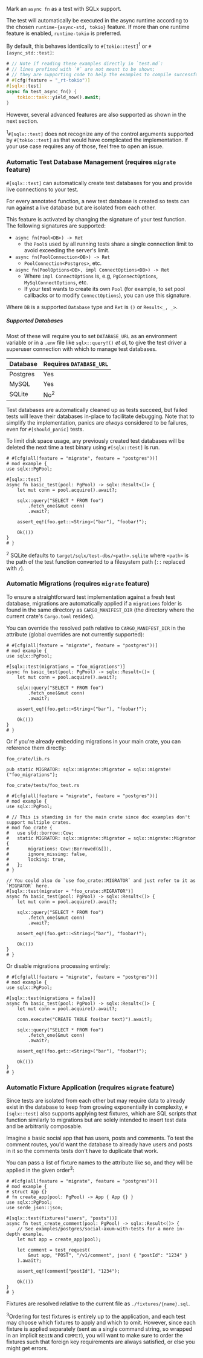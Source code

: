 Mark an `async fn` as a test with SQLx support.

The test will automatically be executed in the async runtime according to the chosen 
`runtime-{async-std, tokio}` feature. If more than one runtime feature is enabled, `runtime-tokio` is preferred.

By default, this behaves identically to `#[tokio::test]`<sup>1</sup> or `#[async_std::test]`:

```rust
# // Note if reading these examples directly in `test.md`:
# // lines prefixed with `#` are not meant to be shown;
# // they are supporting code to help the examples to compile successfully.
# #[cfg(feature = "_rt-tokio")]
#[sqlx::test]
async fn test_async_fn() {
    tokio::task::yield_now().await;
} 
```

However, several advanced features are also supported as shown in the next section.

<sup>1</sup>`#[sqlx::test]` does not recognize any of the control arguments supported by `#[tokio::test]`
as that would have complicated the implementation. If your use case requires any of those, feel free to open an issue.

### Automatic Test Database Management (requires `migrate` feature)

`#[sqlx::test]` can automatically create test databases for you and provide live connections to your test.

For every annotated function, a new test database is created so tests can run against a live database
but are isolated from each other.

This feature is activated by changing the signature of your test function. The following signatures are supported:

* `async fn(Pool<DB>) -> Ret`
  * the `Pool`s used by all running tests share a single connection limit to avoid exceeding the server's limit.
* `async fn(PoolConnection<DB>) -> Ret`
  * `PoolConnection<Postgres>`, etc.
* `async fn(PoolOptions<DB>, impl ConnectOptions<DB>) -> Ret`
    * Where `impl ConnectOptions` is, e.g, `PgConnectOptions`, `MySqlConnectOptions`, etc.
    * If your test wants to create its own `Pool` (for example, to set pool callbacks or to modify `ConnectOptions`), 
      you can use this signature.

Where `DB` is a supported `Database` type and `Ret` is `()` or `Result<_, _>`.

##### Supported Databases

Most of these will require you to set `DATABASE_URL` as an environment variable 
or in a `.env` file like `sqlx::query!()` _et al_, to give the test driver a superuser connection with which
to manage test databases.


| Database | Requires `DATABASE_URL` |
| ---      | ---                     | 
| Postgres | Yes                     |
| MySQL    | Yes                     |
| SQLite   | No<sup>2</sup>          |

Test databases are automatically cleaned up as tests succeed, but failed tests will leave their databases in-place
to facilitate debugging. Note that to simplify the implementation, panics are _always_ considered to be failures,
even for `#[should_panic]` tests.

To limit disk space usage, any previously created test databases will be deleted the next time a test binary using 
`#[sqlx::test]` is run.

```rust,no_run
# #[cfg(all(feature = "migrate", feature = "postgres"))]
# mod example { 
use sqlx::PgPool;

#[sqlx::test]
async fn basic_test(pool: PgPool) -> sqlx::Result<()> {
    let mut conn = pool.acquire().await?;

    sqlx::query("SELECT * FROM foo")
        .fetch_one(&mut conn)
        .await?;
        
    assert_eq!(foo.get::<String>("bar"), "foobar!");
    
    Ok(())
}
# }     
```

<sup>2</sup> SQLite defaults to `target/sqlx/test-dbs/<path>.sqlite` where `<path>` is the path of the test function
converted to a filesystem path (`::` replaced with `/`).

### Automatic Migrations (requires `migrate` feature)

To ensure a straightforward test implementation against a fresh test database, migrations are automatically applied if a 
`migrations` folder is found in the same directory as `CARGO_MANIFEST_DIR` (the directory where the current crate's 
`Cargo.toml` resides).

You can override the resolved path relative to `CARGO_MANIFEST_DIR` in the attribute (global overrides are not currently
supported):

```rust,ignore
# #[cfg(all(feature = "migrate", feature = "postgres"))]
# mod example { 
use sqlx::PgPool;

#[sqlx::test(migrations = "foo_migrations")]
async fn basic_test(pool: PgPool) -> sqlx::Result<()> {
    let mut conn = pool.acquire().await?;

    sqlx::query("SELECT * FROM foo")
        .fetch_one(&mut conn)
        .await?;
        
    assert_eq!(foo.get::<String>("bar"), "foobar!");
    
    Ok(())
}
# }
```

Or if you're already embedding migrations in your main crate, you can reference them directly:

`foo_crate/lib.rs`
```rust,ignore
pub static MIGRATOR: sqlx::migrate::Migrator = sqlx::migrate!("foo_migrations");
```

`foo_crate/tests/foo_test.rs`
```rust,no_run
# #[cfg(all(feature = "migrate", feature = "postgres"))]
# mod example { 
use sqlx::PgPool;

# // This is standing in for the main crate since doc examples don't support multiple crates.
# mod foo_crate { 
#   use std::borrow::Cow;
#   static MIGRATOR: sqlx::migrate::Migrator = sqlx::migrate::Migrator {
#       migrations: Cow::Borrowed(&[]),
#       ignore_missing: false,
#       locking: true,
#   };
# } 

// You could also do `use foo_crate::MIGRATOR` and just refer to it as `MIGRATOR` here.
#[sqlx::test(migrator = "foo_crate::MIGRATOR")]
async fn basic_test(pool: PgPool) -> sqlx::Result<()> {
    let mut conn = pool.acquire().await?;

    sqlx::query("SELECT * FROM foo")
        .fetch_one(&mut conn)
        .await?;
        
    assert_eq!(foo.get::<String>("bar"), "foobar!");
    
    Ok(())
}
# }
```

Or disable migrations processing entirely:

```rust,no_run
# #[cfg(all(feature = "migrate", feature = "postgres"))]
# mod example { 
use sqlx::PgPool;

#[sqlx::test(migrations = false)]
async fn basic_test(pool: PgPool) -> sqlx::Result<()> {
    let mut conn = pool.acquire().await?;
    
    conn.execute("CREATE TABLE foo(bar text)").await?;

    sqlx::query("SELECT * FROM foo")
        .fetch_one(&mut conn)
        .await?;
        
    assert_eq!(foo.get::<String>("bar"), "foobar!");
    
    Ok(())
}
# }
```

### Automatic Fixture Application (requires `migrate` feature)

Since tests are isolated from each other but may require data to already exist in the database to keep from growing
exponentially in complexity, `#[sqlx::test]` also supports applying test fixtures, which are SQL scripts that function
similarly to migrations but are solely intended to insert test data and be arbitrarily composable.

Imagine a basic social app that has users, posts and comments. To test the comment routes, you'd want
the database to already have users and posts in it so the comments tests don't have to duplicate that work.

You can pass a list of fixture names to the attribute like so, and they will be applied in the given order<sup>3</sup>:

```rust,no_run
# #[cfg(all(feature = "migrate", feature = "postgres"))]
# mod example { 
# struct App {}
# fn create_app(pool: PgPool) -> App { App {} }
use sqlx::PgPool;
use serde_json::json;

#[sqlx::test(fixtures("users", "posts"))]
async fn test_create_comment(pool: PgPool) -> sqlx::Result<()> {
    // See examples/postgres/social-axum-with-tests for a more in-depth example. 
    let mut app = create_app(pool);     
    
    let comment = test_request(
        &mut app, "POST", "/v1/comment", json! { "postId": "1234" }
    ).await?;
    
    assert_eq!(comment["postId"], "1234");
    
    Ok(())
}
# }
```

Fixtures are resolved relative to the current file as `./fixtures/{name}.sql`.

<sup>3</sup>Ordering for test fixtures is entirely up to the application, and each test may choose which fixtures to
apply and which to omit. However, since each fixture is applied separately (sent as a single command string, so wrapped 
in an implicit `BEGIN` and `COMMIT`), you will want to make sure to order the fixtures such that foreign key 
requirements are always satisfied, or else you might get errors. 
